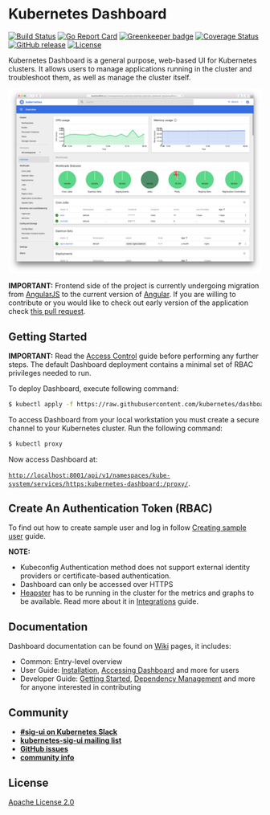 # Kubernetes Dashboard

[![Build Status](https://travis-ci.org/kubernetes/dashboard.svg?branch=master)](https://travis-ci.org/kubernetes/dashboard)
[![Go Report Card](https://goreportcard.com/badge/github.com/kubernetes/dashboard)](https://goreportcard.com/report/github.com/kubernetes/dashboard)
[![Greenkeeper badge](https://badges.greenkeeper.io/kubernetes/dashboard.svg)](https://greenkeeper.io/)
[![Coverage Status](https://codecov.io/github/kubernetes/dashboard/coverage.svg?branch=master)](https://codecov.io/github/kubernetes/dashboard?branch=master)
[![GitHub release](https://img.shields.io/github/release/kubernetes/dashboard.svg)](https://github.com/kubernetes/dashboard/releases/latest)
[![License](https://img.shields.io/badge/License-Apache%202.0-blue.svg)](https://github.com/kubernetes/dashboard/blob/master/LICENSE)

Kubernetes Dashboard is a general purpose, web-based UI for Kubernetes clusters. It allows users to manage applications running in the cluster and troubleshoot them, as well as manage the cluster itself.

![Dashboard UI workloads page](docs/dashboard-ui.png)

**IMPORTANT:** Frontend side of the project is currently undergoing migration from [AngularJS](https://angularjs.org/) to the current version of [Angular](https://angular.io/). If you are willing to contribute or you would like to check out early version of the application check [this pull request](https://github.com/kubernetes/dashboard/pull/2727).

## Getting Started

**IMPORTANT:** Read the [Access Control](
https://github.com/kubernetes/dashboard/wiki/Access-control) guide before performing any further steps. The default Dashboard deployment contains a minimal set of RBAC privileges needed to run.

To deploy Dashboard, execute following command:

```sh
$ kubectl apply -f https://raw.githubusercontent.com/kubernetes/dashboard/master/src/deploy/recommended/kubernetes-dashboard.yaml
```

To access Dashboard from your local workstation you must create a secure channel to your Kubernetes cluster. Run the following command:

```sh
$ kubectl proxy
```
Now access Dashboard at:

[`http://localhost:8001/api/v1/namespaces/kube-system/services/https:kubernetes-dashboard:/proxy/`](
http://localhost:8001/api/v1/namespaces/kube-system/services/https:kubernetes-dashboard:/proxy/).

## Create An Authentication Token (RBAC)
To find out how to create sample user and log in follow [Creating sample user](https://github.com/kubernetes/dashboard/wiki/Creating-sample-user) guide.

**NOTE:**
* Kubeconfig Authentication method does not support external identity providers or certificate-based authentication. 
* Dashboard can only be accessed over HTTPS
* [Heapster](https://github.com/kubernetes/heapster/) has to be running in the cluster for the metrics
and graphs to be available. Read more about it in [Integrations](
https://github.com/kubernetes/dashboard/wiki/Integrations) guide.

## Documentation

Dashboard documentation can be found on [Wiki](https://github.com/kubernetes/dashboard/wiki) pages, it includes:

* Common: Entry-level overview
* User Guide: [Installation](https://github.com/kubernetes/dashboard/wiki/Installation), [Accessing Dashboard](
https://github.com/kubernetes/dashboard/wiki/Accessing-dashboard) and more for users
* Developer Guide: [Getting Started](https://github.com/kubernetes/dashboard/wiki/Getting-started), [Dependency
Management](https://github.com/kubernetes/dashboard/wiki/Dependency-management) and more for anyone interested in
contributing

## Community

* [**#sig-ui on Kubernetes Slack**](https://kubernetes.slack.com)
* [**kubernetes-sig-ui mailing list** ](https://groups.google.com/forum/#!forum/kubernetes-sig-ui)
* [**GitHub issues**](https://github.com/kubernetes/dashboard/issues)
* [**community info**](https://github.com/kubernetes/community/tree/master/sig-ui)

## License

[Apache License 2.0](https://github.com/kubernetes/dashboard/blob/master/LICENSE)
